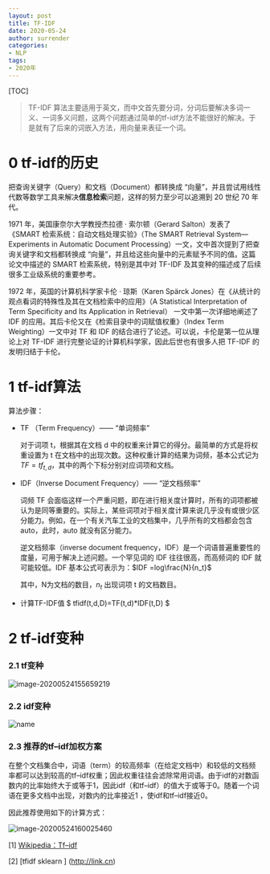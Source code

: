 ```yaml
---
layout: post
title: TF-IDF  
date: 2020-05-24
author: surrender
categories: 
- NLP
tags:
- 2020年
---
```


[TOC]

> TF-IDF 算法主要适用于英文，而中文首先要分词，分词后要解决多词一义、一词多义问题，这两个问题通过简单的tf-idf方法不能很好的解决。于是就有了后来的词嵌入方法，用向量来表征一个词。

# 0 tf-idf的历史

 把查询关键字（Query）和文档（Document）都转换成 “向量”，并且尝试用线性代数等数学工具来解决**信息检索**问题，这样的努力至少可以追溯到 20 世纪 70 年代。

1971 年，美国康奈尔大学教授杰拉德 · 索尔顿（Gerard Salton）发表了《SMART 检索系统：自动文档处理实验》（The SMART Retrieval System—Experiments in Automatic Document Processing）一文，文中首次提到了把查询关键字和文档都转换成 “向量”，并且给这些向量中的元素赋予不同的值。这篇论文中描述的 SMART 检索系统，特别是其中对 TF-IDF 及其变种的描述成了后续很多工业级系统的重要参考。

1972 年，英国的计算机科学家卡伦 · 琼斯（Karen Spärck Jones）在《从统计的观点看词的特殊性及其在文档检索中的应用》（A Statistical Interpretation of Term Specificity and Its Application in Retrieval） 一文中第一次详细地阐述了 IDF 的应用。其后卡伦又在《检索目录中的词赋值权重》（Index Term Weighting）一文中对 TF 和 IDF 的结合进行了论述。可以说，卡伦是第一位从理论上对 TF-IDF 进行完整论证的计算机科学家，因此后世也有很多人把 TF-IDF 的发明归结于卡伦。

# 1 tf-idf算法

算法步骤：

- TF （Term Frequency）—— “单词频率”

   对于词项 t，根据其在文档 d 中的权重来计算它的得分。最简单的方式是将权重设置为 t 在文档中的出现次数。这种权重计算的结果为词频，基本公式记为 $TF={tf}_{t,d}$，其中的两个下标分别对应词项和文档。

- IDF（Inverse Document Frequency）—— “逆文档频率”

   词频 TF 会面临这样一个严重问题，即在进行相关度计算时，所有的词项都被认为是同等重要的。实际上，某些词项对于相关度计算来说几乎没有或很少区分能力。例如，在一个有关汽车工业的文档集中，几乎所有的文档都会包含 auto，此时，auto 就没有区分能力。

   

   逆文档频率（inverse document frequency，IDF）是一个词语普遍重要性的度量，可用于解决上述问题。一个罕见词的 IDF 往往很高，而高频词的 IDF 就可能较低。IDF 基本公式可表示为：$IDF =log\frac{N}{n_t}$

   其中，N为文档的数目，${n}_{t}$ 出现词项 t 的文档数目。

- 计算TF-IDF值
   $ tfidf(t,d,D)=TF(t,d)*IDF(t,D) $

# 2 tf-idf变种

### 2.1 tf变种

![image-20200524155659219](/img/postPic/image-20200524155659219.png)

### 2.2 idf变种

![name](/img/postPic/image-20200524155802600-1596953546762.png)

### 2.3 推荐的tf–idf加权方案

在整个文档集合中，词语（term）的较高频率（在给定文档中）和较低的文档频率都可以达到较高的tf–idf权重；因此权重往往会滤除常用词语。由于idf的对数函数内的比率始终大于或等于1，因此idf（和tf–idf）的值大于或等于0。随着一个词语在更多文档中出现，对数内的比率接近1 ，使idf和tf–idf接近0。

因此推荐使用如下的计算方式：

![image-20200524160025460](/img/postPic/image-20200524160025460.png)



[1] [Wikipedia：Tf–idf](https://en.wikipedia.org/wiki/Tf–idf)

[2] [tfidf sklearn ] (http://link.cn)